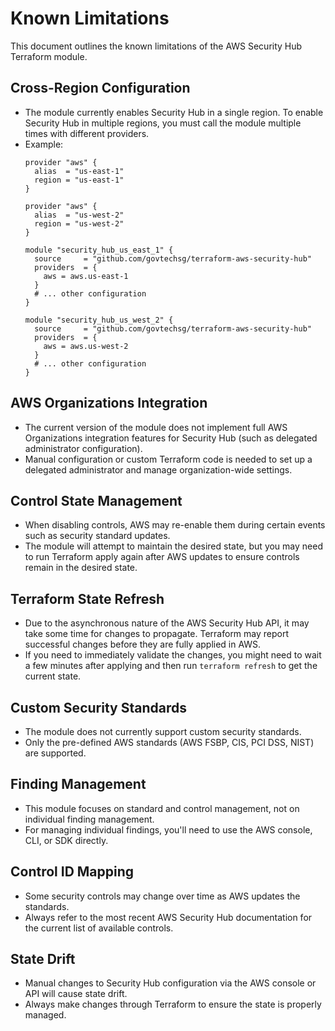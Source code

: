 # Known Limitations

This document outlines the known limitations of the AWS Security Hub Terraform module.

## Cross-Region Configuration

- The module currently enables Security Hub in a single region. To enable Security Hub in multiple regions, you must call the module multiple times with different providers.
- Example:
  ```hcl
  provider "aws" {
    alias  = "us-east-1"
    region = "us-east-1"
  }

  provider "aws" {
    alias  = "us-west-2"
    region = "us-west-2"
  }

  module "security_hub_us_east_1" {
    source     = "github.com/govtechsg/terraform-aws-security-hub"
    providers  = {
      aws = aws.us-east-1
    }
    # ... other configuration
  }

  module "security_hub_us_west_2" {
    source     = "github.com/govtechsg/terraform-aws-security-hub"
    providers  = {
      aws = aws.us-west-2
    }
    # ... other configuration
  }
  ```

## AWS Organizations Integration

- The current version of the module does not implement full AWS Organizations integration features for Security Hub (such as delegated administrator configuration).
- Manual configuration or custom Terraform code is needed to set up a delegated administrator and manage organization-wide settings.

## Control State Management

- When disabling controls, AWS may re-enable them during certain events such as security standard updates.
- The module will attempt to maintain the desired state, but you may need to run Terraform apply again after AWS updates to ensure controls remain in the desired state.

## Terraform State Refresh

- Due to the asynchronous nature of the AWS Security Hub API, it may take some time for changes to propagate. Terraform may report successful changes before they are fully applied in AWS.
- If you need to immediately validate the changes, you might need to wait a few minutes after applying and then run `terraform refresh` to get the current state.

## Custom Security Standards

- The module does not currently support custom security standards.
- Only the pre-defined AWS standards (AWS FSBP, CIS, PCI DSS, NIST) are supported.

## Finding Management

- This module focuses on standard and control management, not on individual finding management.
- For managing individual findings, you'll need to use the AWS console, CLI, or SDK directly.

## Control ID Mapping

- Some security controls may change over time as AWS updates the standards.
- Always refer to the most recent AWS Security Hub documentation for the current list of available controls.

## State Drift

- Manual changes to Security Hub configuration via the AWS console or API will cause state drift.
- Always make changes through Terraform to ensure the state is properly managed.
